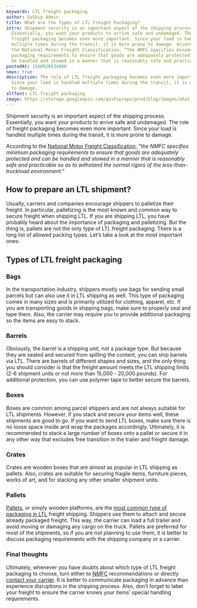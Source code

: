 ```yaml
---
keywords: LTL freight packaging
author: GoShip Admin
title: What are the Types of LTL Freight Packaging?
intro: Shipment security is an important aspect of the shipping process.
  Essentially, you want your products to arrive safe and undamaged. The role of
  freight packaging becomes even more important. Since your load is handled
  multiple times during the transit, it is more prone to damage. According to
  the National Motor Freight Classification, “the NMFC specifies minimum
  packaging requirements to ensure that goods are adequately protected and can
  be handled and stowed in a manner that is reasonably safe and practica
postedAt: 1560920434000
news: true
description: The role of LTL freight packaging becomes even more important.
  Since your load is handled multiple times during the transit, it is more prone
  to damage.
altText: LTL freight packaging
image: https://storage.googleapis.com/goshiprepo/prod/blog/images/what-are-the-types-of-ltl-freight-packaging.jpg
---
```

Shipment security is an important aspect of the shipping process. Essentially, you want your products to arrive safe and undamaged. The role of freight packaging becomes even more important. Since your load is handled multiple times during the transit, it is more prone to damage. 

According to the [National Motor Freight Classification](http://www.nmfta.org/pages/nmfc), “t*he NMFC specifies minimum packaging requirements to ensure that goods are adequately protected and can be handled and stowed in a manner that is reasonably safe and practicable so as to withstand the normal rigors of the less-than-truckload environment.”*

## **How to prepare an LTL shipment?**

Usually, carriers and companies encourage shippers to palletize their freight. In particular, palletizing is the most known and common way to secure freight when shipping LTL. If you are shipping LTL, you have probably heard about the importance of packaging and palletizing. But the thing is, pallets are not the only type of LTL freight packaging. There is a long list of allowed packing types. Let’s take a look at the most important ones:

## **Types of LTL freight packaging**

### **Bags**

In the transportation industry, shippers mostly use bags for sending small parcels but can also use it in LTL shipping as well. This type of packaging comes in many sizes and is primarily utilized for clothing, apparel, etc. If you are transporting goods in shipping bags, make sure to properly seal and tape them. Also, the carrier may require you to provide additional packaging so the items are easy to stack.

### **Barrels**

Obviously, the barrel is a shipping unit, not a package type. But because they are sealed and secured from spilling the content, you can ship barrels via LTL. There are barrels of different shapes and sizes, and the only thing you should consider is that the freight amount meets the LTL shipping limits (2-6 shipment units or not more than 15,000 - 20,000 pounds). For additional protection, you can use polymer tape to better secure the barrels.

### Boxes

Boxes are common among parcel shippers and are not always suitable for LTL shipments. However, if you stack and secure your items well, these shipments are good to go. If you want to send LTL boxes, make sure there is no loose space inside and wrap the packages accordingly. Ultimately, it is recommended to stack a large number of boxes onto a pallet or secure it in any other way that excludes free transition in the trailer and freight damage.

### **Crates**

Crates are wooden boxes that are almost as popular in LTL shipping as pallets. Also, crates are suitable for securing fragile items, furniture pieces, works of art, and for stacking any other smaller shipment units.

### **Pallets**

[Pallets](https://www.plslogistics.com/blog/10-tips-for-palletizing/), or simply wooden platforms, are the [most common type of packaging in LTL](https://www.goship.com/blog/package-vs-pallet-shipping/) freight shipping. Shippers use them to attach and secure already packaged freight. This way, the carrier can load a full trailer and avoid moving or damaging any cargo on the truck. Pallets are preferred for most of the shipments, so if you are not planning to use them, it is better to discuss packaging requirements with the shipping company or a carrier.

### **Final thoughts**

Ultimately, whenever you have doubts about which type of LTL freight packaging to choose, turn either to [NMFC](http://www.nmfta.org/pages/nmfc) recommendations or directly [contact your carrier](https://www.goship.com/shipping-services/ltl-freight-shipping/). It is better to communicate packaging in advance than experience disruptions in the shipping process. Also, don’t forget to label your freight to ensure the carrier knows your items’ special handling requirements.